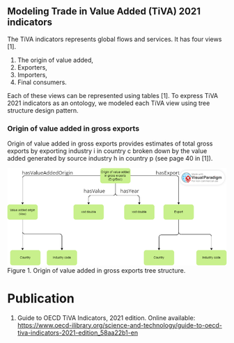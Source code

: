 ## Modeling Trade in Value Added (TiVA) 2021 indicators

The TiVA indicators represents global flows and services. It has four views [1].

 1. The origin of value added,
 2. Exporters,
 3. Importers,
 4. Final consumers.

Each of these views can be represented using tables [1]. To express TiVA 2021 indicators as an ontology, we modeled each TiVA view using tree structure design pattern. 

### Origin of value added in gross exports
Origin of value added in gross exports provides estimates of total gross exports by exporting industry i in country c broken down by the value added generated by source industry h in country p (see page 40 in [1]).


![ExgrBsci](./docs/exgr_bsci.png)
Figure 1. Origin of value added in gross exports tree structure.

 # Publication

 1. Guide to OECD TiVA Indicators, 2021 edition. Online available: https://www.oecd-ilibrary.org/science-and-technology/guide-to-oecd-tiva-indicators-2021-edition_58aa22b1-en